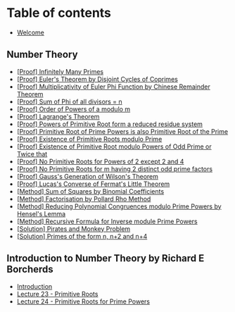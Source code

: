# Table of contents

* [Welcome](README.md)

## Number Theory

* [\[Proof\] Infinitely Many Primes](number-theory/proof-infinitely-many-primes.md)
* [\[Proof\] Euler's Theorem by Disjoint Cycles of Coprimes](number-theory/proof-eulers-theorem-by-disjoint-cycles-of-coprimes.md)
* [\[Proof\] Multiplicativity of Euler Phi Function by Chinese Remainder Theorem](number-theory/proof-multiplicativity-of-euler-phi-function-by-chinese-remainer-theorem.md)
* [\[Proof\] Sum of Phi of all divisors = n](number-theory/proof-sum-of-phi-of-all-divisors-n.md)
* [\[Proof\] Order of Powers of a modulo m](number-theory/proof-order-of-powers-of-a-modulo-m.md)
* [\[Proof\] Lagrange's Theorem](number-theory/proof-lagranges-theorem.md)
* [\[Proof\] Powers of Primitive Root form a reduced residue system](number-theory/proof-powers-of-primitive-root-form-a-reduced-residue-system.md)
* [\[Proof\] Primitive Root of Prime Powers is also Primitive Root of the Prime](number-theory/proof-primitive-root-of-prime-powers-is-also-primitive-root-of-the-prime.md)
* [\[Proof\] Existence of Primitive Roots modulo Prime](number-theory/proof-existence-of-primitive-roots-modulo-prime.md)
* [\[Proof\] Existence of Primitive Root modulo Powers of Odd Prime or Twice that](number-theory/proof-existence-of-primitive-root-modulo-powers-of-odd-prime-or-twice-that.md)
* [\[Proof\] No Primitive Roots for Powers of 2 except 2 and 4](number-theory/proof-no-primitive-roots-for-powers-of-2-except-2-and-4.md)
* [\[Proof\] No Primitive Roots for m having 2 distinct odd prime factors](number-theory/proof-no-primitive-roots-for-m-having-2-distinct-odd-prime-factors.md)
* [\[Proof\] Gauss's Generation of Wilson's Theorem](number-theory/proof-gausss-generation-of-wilsons-theorem.md)
* [\[Proof\] Lucas's Converse of Fermat's Little Theorem](number-theory/proof-lucass-converse-of-fermats-little-theorem.md)
* [\[Method\] Sum of Squares by Binomial Coefficients](number-theory/method-sum-of-squares-by-binomial-coefficients.md)
* [\[Method\] Factorisation by Pollard Rho Method](number-theory/method-factorisation-by-pollard-rho-method.md)
* [\[Method\] Reducing Polynomial Congruences modulo Prime Powers by Hensel's Lemma](number-theory/method-reducing-polynomial-congruences-modulo-prime-powers-by-hensels-lemma.md)
* [\[Method\] Recursive Formula for Inverse module Prime Powers](number-theory/method-recursive-formula-for-inverse-module-prime-powers.md)
* [\[Solution\] Pirates and Monkey Problem](number-theory/solution-pirates-and-monkey-problem.md)
* [\[Solution\] Primes of the form n, n+2 and n+4](number-theory/solution-primes-of-the-form-n-n+2-and-n+4.md)

## Introduction to Number Theory by Richard E Borcherds

* [Introduction](introduction-to-number-theory-by-richard-e-borcherds/introduction.md)
* [Lecture 23 - Primitive Roots](introduction-to-number-theory-by-richard-e-borcherds/lecture-23-primitive-roots.md)
* [Lecture 24 - Primitive Roots for Prime Powers](introduction-to-number-theory-by-richard-e-borcherds/lecture-24-primitive-roots-for-prime-powers.md)
